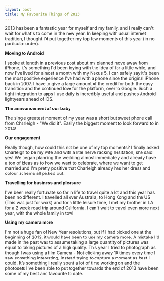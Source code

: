 ```yaml
---
layout: post
title: My Favourite Things of 2013
---
```


2013 has been a fantastic year for myself and my family, and I really can't wait for what's to come in the new year. In keeping with usual internet tradition, I thought I'd put together my top few moments of this year (in no particular order).

**Moving to Android**

I spoke at length in a previous post about my planned move away from iPhone, it's something I'd been toying with the idea of for a little while, and now I've lived for almost a month with my Nexus 5, I can safely say it's been the most positive experience I've had with a phone since the original iPhone back in 2007. I have to give a large amount of the credit for both the easy transition and the continued love for the platform, over to Google. Such a tight integration to apps I use daily is incredibly useful and pushes Android lightyears ahead of iOS.

**The announcement of our baby**

The single greatest moment of my year was a short but sweet phone call from Charleigh - "We did it". Easily the biggest moment to look forward to in 2014!

**Our engagement**

Really though, how could this not be one of my top moments? I finally asked Charleigh to be my wife and with a litle nerve racking hesitation, she said yes! We began planning the wedding almost immediately and already have a ton of ideas as to how we want to celebrate, where we want to get married and I'm pretty positive that Charleigh already has her dress and colour scheme all picked out.

**Travelling for business and pleasure**

I've been really fortunate so far in life to travel quite a lot and this year has been no different. I travelled all over Australia, to Hong Kong and the US (This was just for work) and for a little leisure time, I met my brother in LA for a 2 week road trip around California. I can't wait to travel even more next year, with the whole family in tow!

**Using my camera more**

I'm not a huge fan of New Year resolutions, but if I had picked one at the beginning of 2013, it would have been to use my camera more. A mistake I'd made in the past was to assume taking a large quantity of pictures was equal to taking pictures of a high quality. This year I tried to photograph as though I was using a film Camera - Not clicking away 10 times every time I saw something interesting, instead trying to capture a moment as best I could. It's something I really spent a lot of time working on and the photosets I've been able to put together towards the end of 2013 have been some of my best and favourite to date.